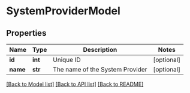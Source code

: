 # SystemProviderModel

## Properties
Name | Type | Description | Notes
------------ | ------------- | ------------- | -------------
**id** | **int** | Unique ID | [optional] 
**name** | **str** | The name of the System Provider | [optional] 

[[Back to Model list]](../README.md#documentation-for-models) [[Back to API list]](../README.md#documentation-for-api-endpoints) [[Back to README]](../README.md)


